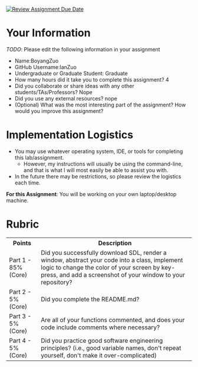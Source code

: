 [![Review Assignment Due Date](https://classroom.github.com/assets/deadline-readme-button-22041afd0340ce965d47ae6ef1cefeee28c7c493a6346c4f15d667ab976d596c.svg)](https://classroom.github.com/a/pGykwMVr)
# Your Information

*TODO*: Please edit the following information in your assignment

* Name:BoyangZuo
* GitHub Username:IanZuo
* Undergraduate or Graduate Student: Graduate
* How many hours did it take you to complete this assignment? 4
* Did you collaborate or share ideas with any other students/TAs/Professors? Nope
* Did you use any external resources? nope
* (Optional) What was the most interesting part of the assignment? How would you improve this assignment? 

# Implementation Logistics

- You may use whatever operating system, IDE, or tools for completing this lab/assignment.
	- However, my instructions will usually be using the command-line, and that is what I will most easily be able to assist you with.
- In the future there may be restrictions, so please review the logistics each time.

**For this Assignment**: You will be working on your own laptop/desktop machine.

# Rubric

<table>
  <tbody>
    <tr>
      <th>Points</th>
      <th align="center">Description</th>
    </tr>
    <tr>
      <td>Part 1 - 85% (Core)</td>
      <td align="left">Did you successfully download SDL, render a window, abstract your code into a class, implement logic to change the color of your screen by key-press, and add a screenshot of your window to your repository?</td>
    </tr>
    <tr>
      <td>Part 2 - 5% (Core)</td>
      <td align="left">Did you complete the README.md?</td>
    </tr>
    <tr>
      <td>Part 3 - 5% (Core)</td>
      <td align="left">Are all of your functions commented, and does your code include comments where necessary?</td>
    </tr>
    <tr>
      <td>Part 4 - 5% (Core)</td>
      <td align="left">Did you practice good software engineering principles? (i.e., good variable names, don't repeat yourself, don't make it over-complicated)</td>
    </tr>
  </tbody>
</table>
